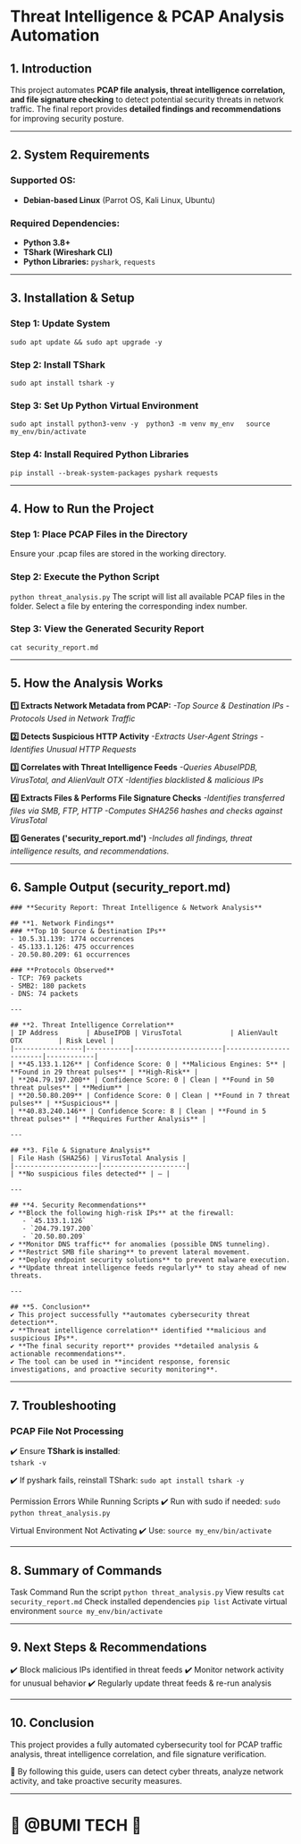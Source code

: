 # **Threat Intelligence & PCAP Analysis Automation**  

## **1. Introduction**  
This project automates **PCAP file analysis, threat intelligence correlation, and file signature checking** to detect potential security threats in network traffic. The final report provides **detailed findings and recommendations** for improving security posture.  

---

## **2. System Requirements**  
### **Supported OS:**  
- **Debian-based Linux** (Parrot OS, Kali Linux, Ubuntu)  

### **Required Dependencies:**  
- **Python 3.8+**  
- **TShark (Wireshark CLI)**  
- **Python Libraries:** `pyshark`, `requests`  

---

## **3. Installation & Setup**  

### **Step 1: Update System**  
``sudo apt update && sudo apt upgrade -y``

### **Step 2: Install TShark**
``sudo apt install tshark -y``

### **Step 3: Set Up Python Virtual Environment**
``sudo apt install python3-venv -y 
python3 -m venv my_env  
source my_env/bin/activate``
 
### **Step 4: Install Required Python Libraries**
``pip install --break-system-packages pyshark requests``

---

## **4. How to Run the Project**
### **Step 1: Place PCAP Files in the Directory**
Ensure your .pcap files are stored in the working directory.

### **Step 2: Execute the Python Script**
``python threat_analysis.py``
The script will list all available PCAP files in the folder.
Select a file by entering the corresponding index number.

### **Step 3: View the Generated Security Report**
``cat security_report.md``

---

## **5. How the Analysis Works**
**1️⃣ Extracts Network Metadata from PCAP:**
*-Top Source & Destination IPs*
*-Protocols Used in Network Traffic*

**2️⃣ Detects Suspicious HTTP Activity**
*-Extracts User-Agent Strings*
*-Identifies Unusual HTTP Requests*

**3️⃣ Correlates with Threat Intelligence Feeds**
*-Queries AbuseIPDB, VirusTotal, and AlienVault OTX*
*-Identifies blacklisted & malicious IPs*

**4️⃣ Extracts Files & Performs File Signature Checks**
*-Identifies transferred files via SMB, FTP, HTTP*
*-Computes SHA256 hashes and checks against VirusTotal*

**5️⃣ Generates ('security_report.md')**
*-Includes all findings, threat intelligence results, and recommendations.*

---

## **6. Sample Output (security_report.md)**
```
### **Security Report: Threat Intelligence & Network Analysis**  

## **1. Network Findings**  
### **Top 10 Source & Destination IPs**  
- 10.5.31.139: 1774 occurrences  
- 45.133.1.126: 475 occurrences  
- 20.50.80.209: 61 occurrences  

### **Protocols Observed**  
- TCP: 769 packets  
- SMB2: 180 packets  
- DNS: 74 packets  

---

## **2. Threat Intelligence Correlation**  
| IP Address       | AbuseIPDB | VirusTotal            | AlienVault OTX         | Risk Level |
|-----------------|-----------|----------------------|------------------------|------------|
| **45.133.1.126** | Confidence Score: 0 | **Malicious Engines: 5** | **Found in 29 threat pulses** | **High-Risk** |
| **204.79.197.200** | Confidence Score: 0 | Clean | **Found in 50 threat pulses** | **Medium** |
| **20.50.80.209** | Confidence Score: 0 | Clean | **Found in 7 threat pulses** | **Suspicious** |
| **40.83.240.146** | Confidence Score: 8 | Clean | **Found in 5 threat pulses** | **Requires Further Analysis** |

---

## **3. File & Signature Analysis**  
| File Hash (SHA256) | VirusTotal Analysis |  
|---------------------|---------------------|  
| **No suspicious files detected** | — |  

---

## **4. Security Recommendations**  
✔️ **Block the following high-risk IPs** at the firewall:  
   - `45.133.1.126`  
   - `204.79.197.200`  
   - `20.50.80.209`  
✔️ **Monitor DNS traffic** for anomalies (possible DNS tunneling).  
✔️ **Restrict SMB file sharing** to prevent lateral movement.  
✔️ **Deploy endpoint security solutions** to prevent malware execution.  
✔️ **Update threat intelligence feeds regularly** to stay ahead of new threats.  

---

## **5. Conclusion**  
✔️ This project successfully **automates cybersecurity threat detection**.  
✔️ **Threat intelligence correlation** identified **malicious and suspicious IPs**.  
✔️ **The final security report** provides **detailed analysis & actionable recommendations**.  
✔️ The tool can be used in **incident response, forensic investigations, and proactive security monitoring**.
```

---

## **7. Troubleshooting**  

### **PCAP File Not Processing**  
✔️ Ensure **TShark is installed**:  
``tshark -v``

✔️ If pyshark fails, reinstall TShark:
``sudo apt install tshark -y``

Permission Errors While Running Scripts
✔️ Run with sudo if needed:
``sudo python threat_analysis.py``

Virtual Environment Not Activating
✔️ Use:
``source my_env/bin/activate``

---

## **8. Summary of Commands**
Task	Command
Run the script	``python threat_analysis.py``
View results	``cat security_report.md``
Check installed dependencies	``pip list``
Activate virtual environment	``source my_env/bin/activate``

---

## **9. Next Steps & Recommendations**
✔️ Block malicious IPs identified in threat feeds
✔️ Monitor network activity for unusual behavior
✔️ Regularly update threat feeds & re-run analysis

---

## **10. Conclusion**
This project provides a fully automated cybersecurity tool for PCAP traffic analysis, threat intelligence correlation, and file signature verification.

🚀 By following this guide, users can detect cyber threats, analyze network activity, and take proactive security measures.

---

# **💯 @BUMI TECH 💯**
